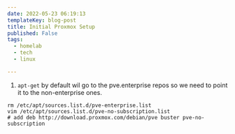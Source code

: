 ```yaml
---
date: 2022-05-23 06:19:13
templateKey: blog-post
title: Initial Proxmox Setup
published: False
tags:
  - homelab
  - tech
  - linux

---
```


1. `apt-get` by default wil go to the pve.enterprise repos so we need to point it to the non-enterprise ones.
```
rm /etc/apt/sources.list.d/pve-enterprise.list
vim /etc/apt/sources.list.d/pve-no-subscription.list
# add deb http://download.proxmox.com/debian/pve buster pve-no-subscription
```

